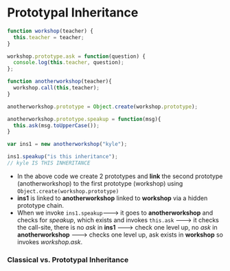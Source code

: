 # Prototypal Inheritance

```javascript
function workshop(teacher) {
  this.teacher = teacher;
}

workshop.prototype.ask = function(question) {
  console.log(this.teacher, question);
};

function anotherworkshop(teacher){
  workshop.call(this,teacher);
}

anotherworkshop.prototype = Object.create(workshop.prototype);

anotherworkshop.prototype.speakup = function(msg){
  this.ask(msg.toUpperCase());
}

var ins1 = new anotherworkshop("kyle");

ins1.speakup("is this inheritance");
// kyle IS THIS INHERITANCE
```

- In the above code we create 2 prototypes and **link** the second prototype (anotherworkshop) to the first prototype (workshop)
using ```Object.create(workshop.prototype)```
- **ins1** is linked to **anotherworkshop** linked to **workshop** via a hidden prototype chain.
- When we invoke ```ins1.speakup```---> it goes to **anotherworkshop** and checks for _speakup_, which exists and invokes ```this.ask``` ---> it checks the call-site, there is no _ask_ in **ins1** ---> check one level up, no _ask_ in **anotherworkshop** ---> checks one level up, ask exists in **workshop** so invokes _workshop.ask_.

### Classical vs. Prototypal Inheritance

